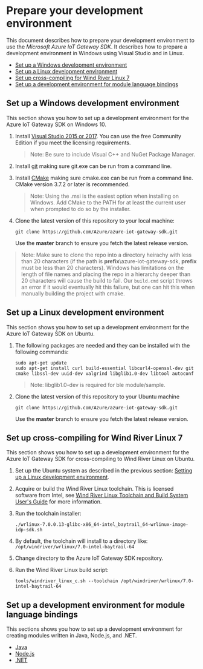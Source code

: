 # Prepare your development environment

This document describes how to prepare your development environment to use the *Microsoft Azure IoT Gateway SDK*. It describes how to prepare a development environment in Windows using Visual Studio and in Linux.

- [Set up a Windows development environment](#set-up-a-windows-development-environment)
- [Set up a Linux development environment](#set-up-a-linux-development-environment)
- [Set up cross-compiling for Wind River Linux 7](#set-up-cross-compiling-for-wind-river-linux-7)
- [Set up a development environment for module language bindings](#set-up-a-development-environment-for-module-language-bindings)

## Set up a Windows development environment

This section shows you how to set up a development environment for the Azure IoT Gateway SDK on Windows 10.

1. Install [Visual Studio 2015 or 2017](https://www.visualstudio.com). You can use the free Community Edition if you meet the licensing requirements.

    > Note: Be sure to include Visual C++ and NuGet Package Manager.

1. Install [git](http://www.git-scm.com) making sure git.exe can be run from a command line.

1. Install [CMake](https://cmake.org/download/) making sure cmake.exe can be run from a command line. CMake version 3.7.2 or later is recommended.

    > Note: Using the .msi is the easiest option when installing on Windows. Add CMake to the PATH for at least the current user when prompted to do so by the installer.

1. Clone the latest version of this repository to your local machine:

    ```
    git clone https://github.com/Azure/azure-iot-gateway-sdk.git
    ```

    Use the **master** branch to ensure you fetch the latest release version.

> Note: Make sure to clone the repo into a directory heirachy with less than 20 characters (if the path is **prefix**\azure-iot-gateway-sdk, **prefix** must be less than 20 characters). Windows has limitations on the length of file names and placing the repo in a hierarchy deeper than 20 characters will cause the build to fail. Our `build.cmd` script throws an error if it would eventually hit this failure, but one can hit this when manually building the project with cmake.

## Set up a Linux development environment

This section shows you how to set up a development environment for the Azure IoT Gateway SDK on Ubuntu.

1. The following packages are needed and they can be installed with the following commands:

    ```
    sudo apt-get update 
    sudo apt-get install curl build-essential libcurl4-openssl-dev git cmake libssl-dev uuid-dev valgrind libglib1.0-dev libtool autoconf
    ```

    > Note: libglib1.0-dev is required for ble module/sample.

1. Clone the latest version of this repository to your Ubuntu machine

    ```
    git clone https://github.com/Azure/azure-iot-gateway-sdk.git
    ```

    Use the **master** branch to ensure you fetch the latest release version.

## Set up cross-compiling for Wind River Linux 7

This section shows you how to set up a development environment for the Azure IoT Gateway SDK for cross-compiling to Wind River Linux on Ubuntu.

1. Set up the Ubuntu system as described in the previous section: [Setting up a Linux development environment](#set-up-a-linux-development-environment).

1. Acquire or build the Wind River Linux toolchain. This is licensed software from Intel, see [Wind River Linux Toolchain and Build System User's Guide](https://knowledge.windriver.com/en-us/000_Products/000/010/000/050/000_Wind_River_Linux_Toolchain_and_Build_System_User's_Guide%2C_7.0) for more information.

1. Run the toolchain installer:

    ```
    ./wrlinux-7.0.0.13-glibc-x86_64-intel_baytrail_64-wrlinux-image-idp-sdk.sh
    ```

1. By default, the toolchain will install to a directory like: `/opt/windriver/wrlinux/7.0-intel-baytrail-64`

1. Change directory to the Azure IoT Gateway SDK repository.

1. Run the Wind River Linux build script:

    ```
    tools/windriver_linux_c.sh --toolchain /opt/windriver/wrlinux/7.0-intel-baytrail-64
    ```

## Set up a development environment for module language bindings

This sections shows you how to set up a development environment for creating modules written in Java, Node.js, and .NET.

- [Java](../samples/java_sample/java_devbox_setup.md)
- [Node.js](../samples/nodejs_simple_sample/README.md)
- [.NET](../samples/dotnet_binding_sample/README.md)
